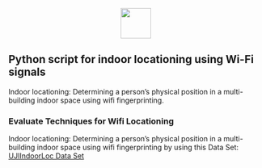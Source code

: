 <p align="center">
  <a href="https://ubiqum.com/programs/data-analytics-and-machine-learning-program/"><img src = "https://scontent-ber1-1.cdninstagram.com/vp/706a70a2cf2361d0b5c0c9335e9d06d1/5D6D4095/t51.2885-19/s320x320/22352400_125994984820756_7444932873942990848_n.jpg?_nc_ht=scontent-ber1-1.cdninstagram.com" width = 60></a>
</p>

<h2>Python script for indoor locationing using Wi-Fi signals</h2>

<p>Indoor locationing: Determining a person’s physical position in a multi-building indoor space using wifi fingerprinting.</P>





### Evaluate Techniques for Wifi Locationing

Indoor locationing: Determining a person’s physical position in a multi-building indoor space using wifi fingerprinting by using this Data Set: [UJIIndoorLoc Data Set](http://archive.ics.uci.edu/ml/datasets/UJIIndoorLoc)
</p><br></p>
